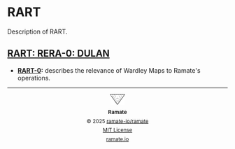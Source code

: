 # RART
Description of RART.

<!--START OAC INDEX: DO NOT REMOVE THIS LINE -->
## [RART: RERA-0: DULAN](rera-000-000-000-dulan/README.md)
- **[RART-0](/rart/rera-000-000-000-dulan/rart-000-000-000-byzantine-generals/README.md):** describes the relevance of Wardley Maps to Ramate's operations.

<!--RAMATE FOOTER: DO NOT REMOVE THIS LINE-->
---

<div align="center">
  <a href="https://github.com/ramate-io/oac">
    <picture>
      <source srcset="/assets/ramate-inverted-transparent.png" media="(prefers-color-scheme: dark)">
      <img height="24" src="/assets/ramate-transparent.png" alt="Ramate"/>
    </picture>
  </a>
  <br/>
  <sub>
    <b>Ramate</b>
    <br/>
    &copy; 2025 <a href="https://github.com/ramate-io/ramate">ramate-io/ramate</a>
    <br/>
    <a href="https://github.com/ramate-io/ramate/blob/main/LICENSE">MIT License</a>
    <br/>
    <a href="https://www.ramate.io">ramate.io</a>
  </sub>
</div>

<!--END OAC INDEX: DO NOT REMOVE THIS LINE -->
